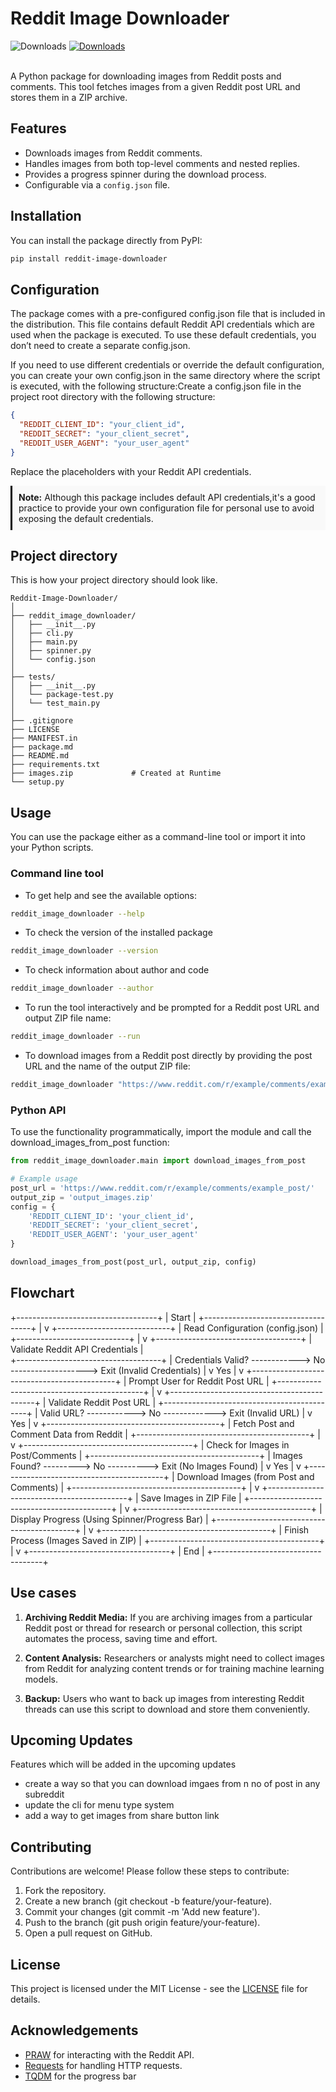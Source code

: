 # Reddit Image Downloader

![Downloads](https://img.shields.io/pypi/dm/reddit-image-downloader)
[![Downloads](https://pepy.tech/badge/reddit-image-downloader)](https://pepy.tech/project/reddit-image-downloader)

<br>
A Python package for downloading images from Reddit posts and comments. This tool fetches images from a given Reddit post URL and stores them in a ZIP archive.

## Features

- Downloads images from Reddit comments.
- Handles images from both top-level comments and nested replies.
- Provides a progress spinner during the download process.
- Configurable via a `config.json` file.

## Installation

You can install the package directly from PyPI:

```bash
pip install reddit-image-downloader
```

## Configuration

The package comes with a pre-configured config.json file that is included in the distribution. This file contains default Reddit API credentials which are used when the package is executed. To use these default credentials, you don’t need to create a separate config.json.

If you need to use different credentials or override the default configuration, you can create your own config.json in the same directory where the script is executed, with the following structure:Create a config.json file in the project root directory with the following structure:

```json
{
  "REDDIT_CLIENT_ID": "your_client_id",
  "REDDIT_SECRET": "your_client_secret",
  "REDDIT_USER_AGENT": "your_user_agent"
}
```
Replace the placeholders with your Reddit API credentials.

<div style="border-left: 3px solid black; background-color: #f9f9f9; padding: 10px;">
    <strong>Note:</strong> Although this package includes default API credentials,it's a good practice to provide your own configuration file for personal use to avoid exposing the default credentials.
</div>


## Project directory

This is how your project directory should look like.

```plaintext
Reddit-Image-Downloader/
│
├── reddit_image_downloader/
│   ├── __init__.py
│   ├── cli.py
│   ├── main.py
│   ├── spinner.py
│   └── config.json
│   
├── tests/
│   ├── __init__.py
│   └── package-test.py
│   └── test_main.py 
│
├── .gitignore
├── LICENSE
├── MANIFEST.in
├── package.md
├── README.md
├── requirements.txt
├── images.zip             # Created at Runtime
└── setup.py
```

## Usage

You can use the package either as a command-line tool or import it into your Python scripts.

### Command line tool

- To get help and see the available options:
```bash
reddit_image_downloader --help 
```

- To check the version of the installed package
```bash
reddit_image_downloader --version
```

- To check information about author and code
```bash
reddit_image_downloader --author
```

- To run the tool interactively and be prompted for a Reddit post URL and output ZIP file name:
```bash
reddit_image_downloader --run
```

- To download images from a Reddit post directly by providing the post URL and the name of the output ZIP file:
```bash
reddit_image_downloader "https://www.reddit.com/r/example/comments/example_post/" "my_images.zip"
```

### Python API

To use the functionality programmatically, import the module and call the download_images_from_post function:

```python
from reddit_image_downloader.main import download_images_from_post

# Example usage
post_url = 'https://www.reddit.com/r/example/comments/example_post/'
output_zip = 'output_images.zip'
config = {
    'REDDIT_CLIENT_ID': 'your_client_id',
    'REDDIT_SECRET': 'your_client_secret',
    'REDDIT_USER_AGENT': 'your_user_agent'
}

download_images_from_post(post_url, output_zip, config)
```

## Flowchart 

+-----------------------------------+
| Start                             |
+-----------------------------------+
              |
              v
+----------------------------+
| Read Configuration (config.json) |
+----------------------------+
              |
              v
+------------------------------------+
| Validate Reddit API Credentials   |  
+------------------------------------+
              |
     Credentials Valid?  ------------> No  -------------------> Exit (Invalid Credentials)
              |
              v
          Yes
              |
              v
+--------------------------------------------+
| Prompt User for Reddit Post URL           |
+--------------------------------------------+
              |
              v
+--------------------------------------------+
| Validate Reddit Post URL                  |
+--------------------------------------------+
              |
     Valid URL? ------------> No  -------------> Exit (Invalid URL)
              |
              v
          Yes
              |
              v
+-------------------------------------------+
| Fetch Post and Comment Data from Reddit  |
+-------------------------------------------+
              |
              v
+------------------------------------------+
| Check for Images in Post/Comments       |
+------------------------------------------+
              |
     Images Found? ---------> No ----------> Exit (No Images Found)
              |
              v
          Yes
              |
              v
+------------------------------------------+
| Download Images (from Post and Comments) |
+------------------------------------------+
              |
              v
+-------------------------------------------+
| Save Images in ZIP File                  |
+-------------------------------------------+
              |
              v
+-------------------------------------------+
| Display Progress (Using Spinner/Progress Bar) |
+-------------------------------------------+
              |
              v
+------------------------------------------+
| Finish Process (Images Saved in ZIP)    |
+------------------------------------------+
              |
              v
+-----------------------------------+
| End                               |
+-----------------------------------+

## Use cases

1. **Archiving Reddit Media:** If you are archiving images from a particular Reddit post or thread for research or personal collection, this script automates the process, saving time and effort.

2. **Content Analysis:** Researchers or analysts might need to collect images from Reddit for analyzing content trends or for training machine learning models.

3. **Backup:** Users who want to back up images from interesting Reddit threads can use this script to download and store them conveniently.

## Upcoming Updates

Features which will be added in the upcoming updates

- create a way so that you can download imgaes from n no of post in any subreddit
- update the cli for menu type system
- add a way to get images from share button link

## Contributing

Contributions are welcome! Please follow these steps to contribute:

1. Fork the repository.
2. Create a new branch (git checkout -b feature/your-feature).
3. Commit your changes (git commit -m 'Add new feature').
4. Push to the branch (git push origin feature/your-feature).
5. Open a pull request on GitHub.

## License

This project is licensed under the MIT License - see the [LICENSE](LICENSE) file for details.

## Acknowledgements

- [PRAW](https://pypi.org/project/praw/) for interacting with the Reddit API.
- [Requests](https://pypi.org/project/requests/) for handling HTTP requests.
- [TQDM](https://pypi.org/project/tqdm/) for the progress bar
